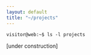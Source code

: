 ```yaml
---
layout: default
title: "~/projects"
---
```


```
visitor@web:~$ ls -l projects
```

[under construction]
